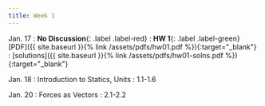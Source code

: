 ```yaml
---
title: Week 1
---
```

Jan. 17
: **No Discussion**{: .label .label-red}
: **HW 1**{: .label .label-green} [PDF]({{ site.baseurl }}{% link /assets/pdfs/hw01.pdf %}){:target="_blank"}
  : [solutions]({{ site.baseurl }}{% link /assets/pdfs/hw01-solns.pdf %}){:target="_blank"}


Jan. 18
: Introduction to Statics, Units
  : 1.1-1.6

Jan. 20
: Forces as Vectors
  : 2.1-2.2


